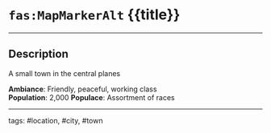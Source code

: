 # `fas:MapMarkerAlt` {{title}}
---

## Description
A small town in the central planes    

**Ambiance**: Friendly, peaceful, working class  
**Population**: 2,000 
**Populace**: Assortment of races

---
tags: #location, #city, #town